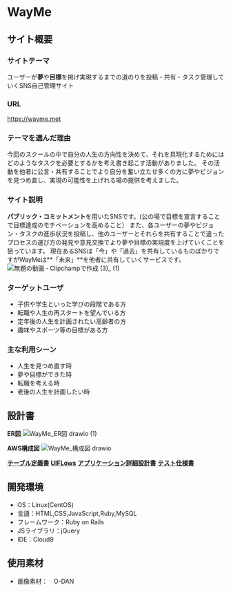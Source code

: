# WayMe

## サイト概要

### サイトテーマ

ユーザーが**夢**や**目標**を掲げ実現するまでの道のりを投稿・共有・タスク管理していくSNS自己管理サイト


### URL

https://wayme.met


### テーマを選んだ理由

今回のスクールの中で自分の人生の方向性を決めて、それを具現化するためにはどのようなタスクを必要とするかを考え書き起こす活動がありました。
その活動を他者に公言・共有することでより自分を奮い立たせ多くの方に夢やビジョンを見つめ直し、実現の可能性を上げれる場の提供を考えました。

### サイト説明

**パブリック・コミットメント**を用いたSNSです。(公の場で目標を宣言することで目標達成のモチベーションを高めること）
また、各ユーザーの夢やビジョン・タスクの進歩状況を投稿し、他のユーザーとそれらを共有することで違ったプロセスの運び方の発見や意見交換でより夢や目標の実現度を上げていくことを狙っています。
現在あるSNSは「今」や「過去」を共有しているものばかりですがWayMeは**「未来」**を他者に共有していくサービスです。
 ![無題の動画 ‐ Clipchampで作成 (3)_ (1)](https://user-images.githubusercontent.com/104072020/189935139-3cc9fa30-d97f-40bb-84ee-3d3111bb57de.gif)


### ターゲットユーザ

- 子供や学生といった学びの段階である方
- 転職や人生の再スタートを望んでいる方
- 定年後の人生を計画されたい高齢者の方
- 趣味やスポーツ等の目標がある方


### 主な利用シーン

-  人生を見つめ直す時
-  夢や目標ができた時
-  転職を考える時
-  老後の人生を計画したい時


## 設計書

**ER図**
![WayMe_ER図 drawio (1)](https://user-images.githubusercontent.com/104072020/189933844-ad719425-0de4-4a88-99ee-cf03b4a8e030.png)

**AWS構成図**
![WayMe_構成図 drawio](https://user-images.githubusercontent.com/104072020/189933350-92502f58-4a20-4d5b-9c08-038041889af2.png)

[**テーブル定義書**](https://github.com/step1121/WayMe/issues/46#issue-1371576444)
[**UIFLows**](https://github.com/step1121/WayMe/issues/48#issue-1371579082)
[**アプリケーション詳細設計書**](https://github.com/step1121/WayMe/issues/47#issue-1371577195)
[**テスト仕様書**](https://github.com/step1121/WayMe/issues/45#issue-1371574620)

## 開発環境

- OS：Linux(CentOS)
- 言語：HTML,CSS,JavaScript,Ruby,MySQL
- フレームワーク：Ruby on Rails
- JSライブラリ：jQuery
- IDE：Cloud9


## 使用素材

- 画像素材：　O-DAN